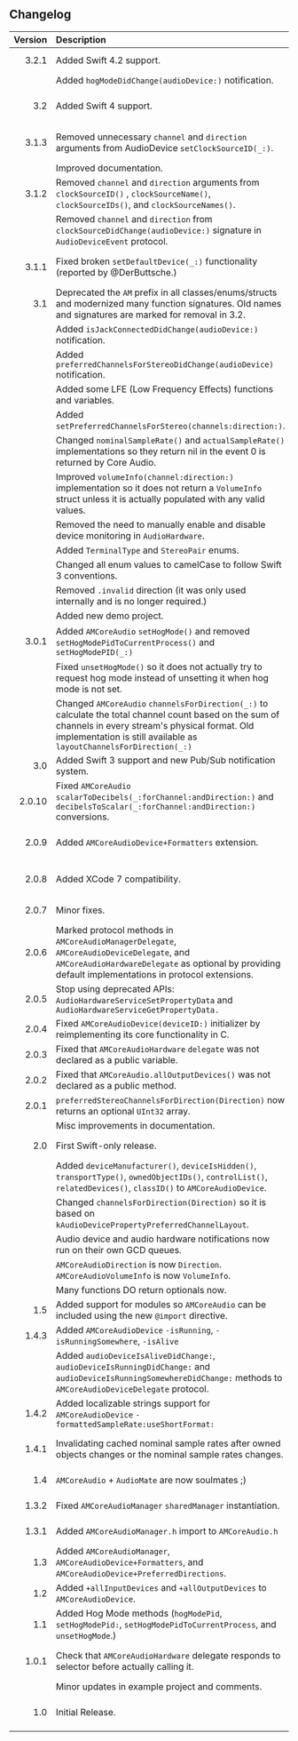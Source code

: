 ## Changelog

| Version        | Description| Date     |
| -------------:|:------------- |:--------:|
| 3.2.1           | Added Swift 4.2 support.| September 4th, 2018 |
|                    | Added `hogModeDidChange(audioDevice:)` notification. | |
| 3.2              | Added Swift 4 support.| February 26th, 2018 |
| 3.1.3           | Removed unnecessary `channel` and `direction` arguments from AudioDevice `setClockSourceID(_:)`. | September 26th, 2017 |
|                    | Improved documentation. | |
| 3.1.2           | Removed `channel` and `direction` arguments from `clockSourceID()` , `clockSourceName()`,  `clockSourceIDs()`, and `clockSourceNames()`. | September 12th, 2017 |
|                    | Removed `channel` and `direction` from  `clockSourceDidChange(audioDevice:)` signature in `AudioDeviceEvent` protocol. | |
| 3.1.1           | Fixed broken `setDefaultDevice(_:)` functionality (reported by @DerButtsche.) | March 13th, 2017 |
| 3.1              | Deprecated the `AM` prefix in all classes/enums/structs and modernized many function signatures. Old names and signatures are marked for removal in 3.2. | December 21st, 2016 |
|                    | Added `isJackConnectedDidChange(audioDevice:)` notification. | |
|                    | Added `preferredChannelsForStereoDidChange(audioDevice)` notification. | |
|                    | Added some LFE (Low Frequency Effects) functions and variables. | |
|                    | Added `setPreferredChannelsForStereo(channels:direction:)`. | |
|                    | Changed `nominalSampleRate()` and `actualSampleRate()` implementations so they return nil in the event 0 is returned by Core Audio. | |
|                    | Improved `volumeInfo(channel:direction:)` implementation so it does not return a `VolumeInfo` struct unless it is actually populated with any valid values. | |
|                    | Removed the need to manually enable and disable device monitoring in `AudioHardware`. | |
|                    | Added `TerminalType` and `StereoPair` enums. | |
|                    | Changed all enum values to camelCase to follow Swift 3 conventions. | |
|                    | Removed `.invalid` direction (it was only used internally and is no longer required.) | |
|                    | Added new demo project. | |
| 3.0.1           | Added `AMCoreAudio` `setHogMode()` and removed `setHogModePidToCurrentProcess()` and `setHogModePID(_:)` | October 30th, 2016 |
|                    | Fixed `unsetHogMode()` so it does not actually try to request hog mode instead of unsetting it when hog mode is not set. | |
|                    | Changed `AMCoreAudio` `channelsForDirection(_:)` to calculate the total channel count based on the sum of channels in every stream's physical format. Old implementation is still available as `layoutChannelsForDirection(_:)` | |
| 3.0              | Added Swift 3 support and new Pub/Sub notification system. | October 5th, 2016 |
| 2.0.10         | Fixed `AMCoreAudio` `scalarToDecibels(_:forChannel:andDirection:)` and `decibelsToScalar(_:forChannel:andDirection:)` conversions. | January 19th, 2016 |
| 2.0.9           | Added `AMCoreAudioDevice+Formatters` extension. | January 18th, 2016 |
| 2.0.8           | Added XCode 7 compatibility. | September 17th, 2015 |
| 2.0.7           | Minor fixes. | July 13th, 2015 |
| 2.0.6           | Marked protocol methods in `AMCoreAudioManagerDelegate`, `AMCoreAudioDeviceDelegate`, and `AMCoreAudioHardwareDelegate` as optional by providing default implementations in protocol extensions. | July 13th, 2015 |
| 2.0.5           | Stop using deprecated APIs: `AudioHardwareServiceSetPropertyData` and `AudioHardwareServiceGetPropertyData.` | July 13th, 2015 |
| 2.0.4           | Fixed `AMCoreAudioDevice(deviceID:)` initializer by reimplementing its core functionality in C. | July 13th, 2015 |
| 2.0.3           | Fixed that `AMCoreAudioHardware` `delegate` was not declared as a public variable. | July 13th, 2015 |
| 2.0.2           | Fixed that `AMCoreAudio.allOutputDevices()` was not declared as a public method. | July 13th, 2015 |
| 2.0.1           | `preferredStereoChannelsForDirection(Direction)` now returns an optional `UInt32` array. | July 12th, 2015 |
|                    | Misc improvements in documentation. | |
| 2.0              | First Swift-only release. | July 12th, 2015 |
|                    | Added `deviceManufacturer()`, `deviceIsHidden()`, `transportType()`, `ownedObjectIDs()`, `controlList()`, `relatedDevices()`, `classID()` to `AMCoreAudioDevice`. | |
|                    | Changed `channelsForDirection(Direction)` so it is based on `kAudioDevicePropertyPreferredChannelLayout`. | |
|                    | Audio device and audio hardware notifications now run on their own GCD queues. | |
|                    | `AMCoreAudioDirection` is now `Direction`. `AMCoreAudioVolumeInfo` is now `VolumeInfo`. | |
|                    | Many functions DO return optionals now. | |
| 1.5              | Added support for modules so `AMCoreAudio` can be included using the new `@import` directive. | July 6th, 2015 |
| 1.4.3           | Added `AMCoreAudioDevice` `-isRunning`, `-isRunningSomewhere`, `-isAlive` | May 24th, 2015 |
|                    | Added `audioDeviceIsAliveDidChange:`, `audioDeviceIsRunningDidChange:` and `audioDeviceIsRunningSomewhereDidChange:` methods to `AMCoreAudioDeviceDelegate` protocol. | |
| 1.4.2           | Added localizable strings support for `AMCoreAudioDevice` `-formattedSampleRate:useShortFormat:` | March 7th, 2015 |
| 1.4.1           | Invalidating cached nominal sample rates after owned objects changes or the nominal sample rates changes. | October 27th, 2014 |
| 1.4              | `AMCoreAudio` + `AudioMate` are now soulmates ;) | July 26th, 2014 |
| 1.3.2           | Fixed `AMCoreAudioManager` `sharedManager` instantiation. | July 25th, 2014 |
| 1.3.1           | Added `AMCoreAudioManager.h` import to `AMCoreAudio.h` | July 25th, 2014 |
| 1.3              | Added `AMCoreAudioManager`, `AMCoreAudioDevice+Formatters`, and `AMCoreAudioDevice+PreferredDirections`. | July 16th, 2014 |
| 1.2              | Added `+allInputDevices` and `+allOutputDevices` to `AMCoreAudioDevice`. | June 28th, 2014 |
| 1.1              | Added Hog Mode methods (`hogModePid`, `setHogModePid:`, `setHogModePidToCurrentProcess`, and `unsetHogMode`.) | May 3rd, 2014 |
| 1.0.1           | Check that `AMCoreAudioHardware` delegate responds to selector before actually calling it. | March 28th, 2014 |
|                    | Minor updates in example project and comments. | |
| 1.0              | Initial Release. | March 24th, 2014 |
